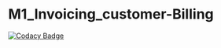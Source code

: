 # M1_Invoicing_customer-Billing

[![Codacy Badge](https://api.codacy.com/project/badge/Grade/bb78a62fba154f7ca44a78885404a014)](https://app.codacy.com/gh/Anil314/m1_Invoicing_customer-Billing?utm_source=github.com&utm_medium=referral&utm_content=Anil314/m1_Invoicing_customer-Billing&utm_campaign=Badge_Grade_Settings)
